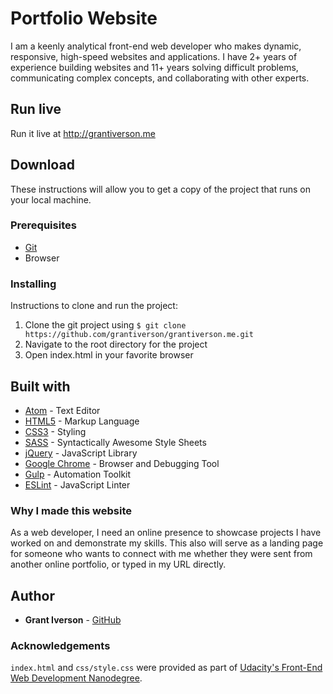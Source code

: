# Portfolio Website

I am a keenly analytical front-end web developer who makes dynamic, responsive, high-speed websites and applications. I have 2+ years of experience building websites and 11+ years solving difficult problems, communicating complex concepts, and collaborating with other experts.

## Run live

Run it live at http://grantiverson.me

## Download

These instructions will allow you to get a copy of the project that runs on your local machine.

### Prerequisites

* [Git](https://git-scm.com/downloads)
* Browser

### Installing

Instructions to clone and run the project:
1. Clone the git project using `$ git clone https://github.com/grantiverson/grantiverson.me.git`
2. Navigate to the root directory for the project
3. Open index.html in your favorite browser

## Built with

* [Atom](https://atom.io) - Text Editor
* [HTML5](https://developer.mozilla.org/en-US/docs/Web/Guide/HTML/HTML5) - Markup Language
* [CSS3](https://developer.mozilla.org/en-US/docs/Web/CSS/CSS3) - Styling
* [SASS](https://sass-lang.com) - Syntactically Awesome Style Sheets
* [jQuery](jquery) - JavaScript Library
* [Google Chrome](https://www.google.com/chrome/) - Browser and Debugging Tool
* [Gulp](https://gulpjs.com) - Automation Toolkit
* [ESLint](https://eslint.org) - JavaScript Linter


### Why I made this website

As a web developer, I need an online presence to showcase projects I have worked on and demonstrate my skills. This also will serve as a landing page for someone who wants to connect with me whether they were sent from another online portfolio, or typed in my URL directly.

## Author

* **Grant Iverson** - [GitHub](https://github.com/grantiverson)

### Acknowledgements

`index.html` and `css/style.css` were provided as part of [Udacity's Front-End Web Development Nanodegree](https://www.udacity.com/course/front-end-web-developer-nanodegree--nd001?gclid=CjwKCAjwq_vWBRACEiwAEReprL6RuGAkBbe7XRljOzu9GYr_zQ70LKtonUz_Qev-z0rf07jmNrZNMRoCF9sQAvD_BwE).
